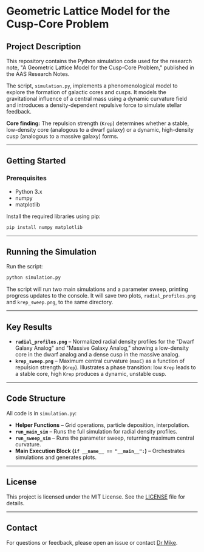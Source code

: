 # Geometric Lattice Model for the Cusp-Core Problem

## Project Description
This repository contains the Python simulation code used for the research note, "A Geometric Lattice Model for the Cusp-Core Problem," published in the AAS Research Notes.

The script, `simulation.py`, implements a phenomenological model to explore the formation of galactic cores and cusps. It models the gravitational influence of a central mass using a dynamic curvature field and introduces a density-dependent repulsive force to simulate stellar feedback.

**Core finding:** The repulsion strength (`Krep`) determines whether a stable, low-density core (analogous to a dwarf galaxy) or a dynamic, high-density cusp (analogous to a massive galaxy) forms.

---

## Getting Started

### Prerequisites
- Python 3.x  
- numpy  
- matplotlib  

Install the required libraries using pip:

```bash
pip install numpy matplotlib
```

---

## Running the Simulation
Run the script:

```bash
python simulation.py
```

The script will run two main simulations and a parameter sweep, printing progress updates to the console. It will save two plots, `radial_profiles.png` and `krep_sweep.png`, to the same directory.

---

## Key Results
- **`radial_profiles.png`** – Normalized radial density profiles for the "Dwarf Galaxy Analog" and "Massive Galaxy Analog," showing a low-density core in the dwarf analog and a dense cusp in the massive analog.  
- **`krep_sweep.png`** – Maximum central curvature (`maxC`) as a function of repulsion strength (`Krep`). Illustrates a phase transition: low `Krep` leads to a stable core, high `Krep` produces a dynamic, unstable cusp.

---

## Code Structure
All code is in `simulation.py`:

- **Helper Functions** – Grid operations, particle deposition, interpolation.  
- **`run_main_sim`** – Runs the full simulation for radial density profiles.  
- **`run_sweep_sim`** – Runs the parameter sweep, returning maximum central curvature.  
- **Main Execution Block (`if __name__ == "__main__":`)** – Orchestrates simulations and generates plots.

---

## License
This project is licensed under the MIT License. See the [LICENSE](LICENSE) file for details.

---

## Contact
For questions or feedback, please open an issue or contact [Dr Mike](mailto:mjay10016@gmail.com).
